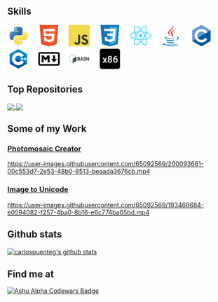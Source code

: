 <!--
**Fisherman386/fisherman386** is a ✨ _special_ ✨ repository because its `README.md` (this file) appears on your GitHub profile.

## Visitor count

![Visitor Count](https://profile-counter.glitch.me/carlospuenteg/count.svg)
-->

## Skills
<div float=left>
  <img src="https://raw.githubusercontent.com/devicons/devicon/master/icons/python/python-original.svg" alt="python" height="50"/>&nbsp;&nbsp;&nbsp;&nbsp;
  <img src="https://raw.githubusercontent.com/devicons/devicon/master/icons/html5/html5-original.svg" alt="html5" height="50"/>&nbsp;&nbsp;&nbsp;&nbsp;
  <img src="https://raw.githubusercontent.com/devicons/devicon/master/icons/javascript/javascript-original.svg" alt="javascript" height="50"/>&nbsp;&nbsp;&nbsp;&nbsp;
  <img src="https://raw.githubusercontent.com/devicons/devicon/master/icons/css3/css3-original.svg" alt="css3" height="50"/>&nbsp;&nbsp;&nbsp;&nbsp;
  <img src="https://raw.githubusercontent.com/devicons/devicon/master/icons/react/react-original.svg" alt="react" height="50"/>&nbsp;&nbsp;&nbsp;&nbsp;
  <img src="https://raw.githubusercontent.com/devicons/devicon/master/icons/java/java-original.svg" alt="java" height="50"/>&nbsp;&nbsp;&nbsp;&nbsp;
  <img src="https://raw.githubusercontent.com/devicons/devicon/master/icons/c/c-original.svg" alt="c" height="50"/>&nbsp;&nbsp;&nbsp;&nbsp;
  <img src="https://github.com/Fisherman386/fisherman386/blob/ad33360208f8d94527170011ff523269a21a4c2a/assets/cpp.png" alt="c++" height="50"/>&nbsp;&nbsp;&nbsp;&nbsp;
  <img src="https://raw.githubusercontent.com/devicons/devicon/master/icons/markdown/markdown-original.svg" alt="markdown" height="50"/>&nbsp;&nbsp;&nbsp;&nbsp;
  <img src="https://github.com/carlospuenteg/carlospuenteg/blob/891168bfec7afbf2219ee518875e38c1054cded3/assets/bash.png" alt="bash" height="50"/>&nbsp;&nbsp;&nbsp;&nbsp;
  <img src="https://github.com/carlospuenteg/carlospuenteg/blob/471579029418785710681de7180cc354a1bcf592/assets/x86-assembly.png" alt="x86-assembly" height="50"/
</div>

  
## Top Repositories

<a href=https://github.com/carlospuenteg/File-Injector>
  <img align="center" src="https://github-readme-stats.vercel.app/api/pin/?username=carlospuenteg&repo=file-inyector&theme=ayu-mirage" />
</a>

<a href=https://github.com/carlospuenteg/Photomosaic-Creator>
  <img align="center" src="https://github-readme-stats.vercel.app/api/pin/?username=carlospuenteg&repo=photomosaic-creator&theme=ayu-mirage" />
</a>
  
  
## Some of my Work
### [Photomosaic Creator](https://github.com/carlospuenteg/Photomosaic-Creator)

https://user-images.githubusercontent.com/65092569/200093661-00c553d7-2e53-48b0-8513-beaada3676cb.mp4
  
### [Image to Unicode](https://github.com/carlospuenteg/Image-to-Unicode)
  
https://user-images.githubusercontent.com/65092569/193468684-e0594082-f257-4ba0-8b16-e6c774ba05bd.mp4
  

## Github stats
<div float="left">

<a href="https://github.com/carlospuenteg?tab=repositories">
  <img align="center" src="https://github-readme-stats.vercel.app/api?username=carlospuenteg&show_icons=true&bg_color=30,e96443,904e95&title_color=fff&text_color=fff&icon_color=f8d847" alt="carlospuenteg's github stats" />
</a>

</div>

## Find me at

<div float="left">
  <a href="https://www.codewars.com/users/Fisherman386"><img  src="https://www.codewars.com/users/Fisherman386/badges/large" alt="Ashu Alpha Codewars Badge"></a>
</div>
